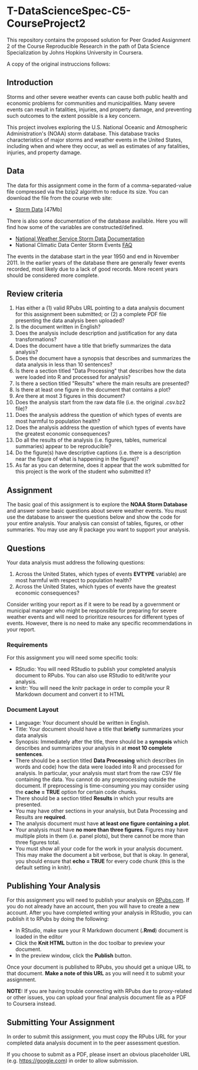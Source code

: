 # T-DataScienceSpec-C5-CourseProject2
This repository contains the proposed solution for Peer Graded Assignment 2 of the Course Reproducible Research in the path of Data Science Specialization by Johns Hopkins University in Coursera.

A copy of the original instruccions follows:

## Introduction
Storms and other severe weather events can cause both public health and economic problems for communities and municipalities. Many severe events can result in fatalities, injuries, and property damage, and preventing such outcomes to the extent possible is a key concern.

This project involves exploring the U.S. National Oceanic and Atmospheric Administration's (NOAA) storm database. This database tracks characteristics of major storms and weather events in the United States, including when and where they occur, as well as estimates of any fatalities, injuries, and property damage.

## Data
The data for this assignment come in the form of a comma-separated-value file compressed via the bzip2 algorithm to reduce its size. You can download the file from the course web site:

  - [Storm Data](https://d396qusza40orc.cloudfront.net/repdata%2Fdata%2FStormData.csv.bz2) [47Mb]
  
There is also some documentation of the database available. Here you will find how some of the variables are constructed/defined.

  - [National Weather Service Storm Data Documentation](https://d396qusza40orc.cloudfront.net/repdata%2Fpeer2_doc%2Fpd01016005curr.pdf)
  - National Climatic Data Center Storm Events [FAQ](https://d396qusza40orc.cloudfront.net/repdata%2Fpeer2_doc%2FNCDC%20Storm%20Events-FAQ%20Page.pdf)

The events in the database start in the year 1950 and end in November 2011. In the earlier years of the database there are generally fewer events recorded, most likely due to a lack of good records. More recent years should be considered more complete.

## Review criteria
 
  1. Has either a (1) valid RPubs URL pointing to a data analysis document for this assignment been submitted; or (2) a complete PDF file presenting the data analysis been uploaded?
  2. Is the document written in English?
  3. Does the analysis include description and justification for any data transformations?
  4. Does the document have a title that briefly summarizes the data analysis?
  5. Does the document have a synopsis that describes and summarizes the data analysis in less than 10 sentences?
  6. Is there a section titled "Data Processing" that describes how the data were loaded into R and processed for analysis?
  7. Is there a section titled "Results" where the main results are presented?
  8. Is there at least one figure in the document that contains a plot?
  9. Are there at most 3 figures in this document?
  10. Does the analysis start from the raw data file (i.e. the original .csv.bz2 file)?
  11. Does the analysis address the question of which types of events are most harmful to population health?
  12. Does the analysis address the question of which types of events have the greatest economic consequences?
  13. Do all the results of the analysis (i.e. figures, tables, numerical summaries) appear to be reproducible?
  14. Do the figure(s) have descriptive captions (i.e. there is a description near the figure of what is happening in the figure)?
  15. As far as you can determine, does it appear that the work submitted for this project is the work of the student who submitted it?

## Assignment

The basic goal of this assignment is to explore the **NOAA Storm Database** and answer some basic questions about severe weather events. You must use the database to answer the questions below and show the code for your entire analysis. Your analysis can consist of tables, figures, or other summaries. You may use any R package you want to support your analysis.

## Questions

Your data analysis must address the following questions:

  1. Across the United States, which types of events **EVTYPE** variable) are most harmful with respect to population health?
  2. Across the United States, which types of events have the greatest economic consequences?
    
Consider writing your report as if it were to be read by a government or municipal manager who might be responsible for preparing for severe weather events and will need to prioritize resources for different types of events. However, there is no need to make any specific recommendations in your report.

### Requirements

For this assignment you will need some specific tools:

  - RStudio: You will need RStudio to publish your completed analysis document to RPubs. You can also use RStudio to edit/write your analysis.
  - knitr: You will need the knitr package in order to compile your R Markdown document and convert it to HTML 

### Document Layout

  - Language: Your document should be written in English.
  - Title: Your document should have a title that **briefly** summarizes your data analysis
  - Synopsis: Immediately after the title, there should be a **synopsis** which describes and summarizes your analysis in at **most 10 complete sentences**.
  - There should be a section titled **Data Processing** which describes (in words and code) how the data were loaded into R and processed for analysis. In particular, your analysis must start from the raw CSV file containing the data. You cannot do any preprocessing outside the document. If preprocessing is time-consuming you may consider using the **cache = TRUE** option for certain code chunks.
  - There should be a section titled **Results** in which your results are presented.
  - You may have other sections in your analysis, but Data Processing and Results are **required**.
  - The analysis document must have **at least one figure containing a plot**.
  - Your analysis must have **no more than three figures**. Figures may have multiple plots in them (i.e. panel plots), but there cannot be more than three figures total.
  - You must show all your code for the work in your analysis document. This may make the document a bit verbose, but that is okay. In general, you should ensure that **echo = TRUE** for every code chunk (this is the default setting in knitr).

## Publishing Your Analysis
 
For this assignment you will need to publish your analysis on [RPubs.com](http://rpubs.com/). If you do not already have an account, then you will have to create a new account. After you have completed writing your analysis in RStudio, you can publish it to RPubs by doing the following:

  - In RStudio, make sure your R Markdown document (**.Rmd**) document is loaded in the editor
  - Click the **Knit HTML** button in the doc toolbar to preview your document.
  - In the preview window, click the **Publish** button.

Once your document is published to RPubs, you should get a unique URL to that document. **Make a note of this URL** as you will need it to submit your assignment.

**NOTE:** If you are having trouble connecting with RPubs due to proxy-related or other issues, you can upload your final analysis document file as a PDF to Coursera instead.

## Submitting Your Assignment
 
In order to submit this assignment, you must copy the RPubs URL for your completed data analysis document in to the peer assessment question.

If you choose to submit as a PDF, please insert an obvious placeholder URL (e.g. https://google.com) in order to allow submission.
